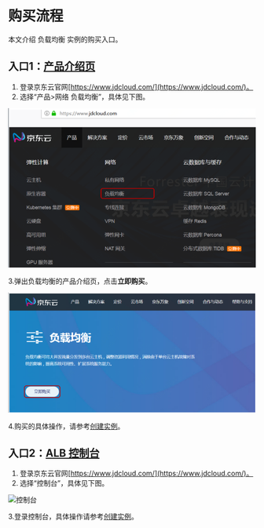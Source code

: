 # 购买流程

本文介绍 负载均衡 实例的购买入口。

## 入口1：[产品介绍页](https://www.jdcloud.com/products/loadbalance)
1. 登录京东云官网[https://www.jdcloud.com/](https://www.jdcloud.com/)。
2. 选择“产品>网络 负载均衡”，具体见下图。

![ALB](https://github.com/jdcloudcom/cn/blob/master/image/Networking/ALB/ALB-011.png)

3.弹出负载均衡的产品介绍页，点击**立即购买**。

![ALB-buy](https://github.com/jdcloudcom/cn/blob/master/image/Networking/ALB/ALB-012.png)

4.购买的具体操作，请参考[创建实例](https://github.com/jdcloudcom/cn/blob/master/documentation/Networking/ALB/Getting-Started/Create-ALB-Instance.md)。

## 入口2：[ALB 控制台](https://console.jdcloud.com/host/loadBalance/list)

1. 登录京东云官网[https://www.jdcloud.com/](https://www.jdcloud.com/)。
2. 选择“控制台”，具体见下图。

![控制台](https://github.com/jdcloudcom/cn/blob/master/image/Networking/ALB/console-buy.png)

3.登录控制台，具体操作请参考[创建实例](https://github.com/jdcloudcom/cn/blob/master/documentation/Networking/ALB/Getting-Started/Create-ALB-Instance.md)。
